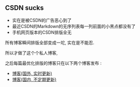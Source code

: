## **CSDN sucks**

* 实在是被CSDN的广告恶心到了
* 最近CSDN的Markdown的无序列表每一列前面的小黑点都没有了
* 手机网页版本的CSDN排版全无

所有博客瞬间排版全部变成一坨, 实在是不能忍.

所以才做了这个个私人博客, 

之后每篇最优化排版的博客只在以下两个博客发布 : 

- [博客(国外, 实时更新)](https://no5ix.github.io/)
- [博客(国内, 不定期更新)](https://no5ix.coding.me/)


